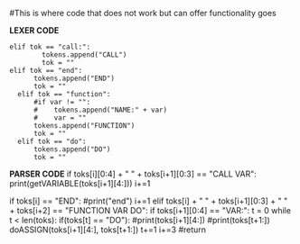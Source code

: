 #This is where code that does not work but can offer functionality goes

**LEXER CODE**
```
elif tok == "call:":
        tokens.append("CALL")
        tok = ""
elif tok == "end":
      tokens.append("END")
      tok = ""
  elif tok == "function":
      #if var != "":
      #    tokens.append("NAME:" + var)
      #    var = ""
      tokens.append("FUNCTION")
      tok = ""
  elif tok == "do":
      tokens.append("DO")
      tok = ""
```











**PARSER CODE**
if toks[i][0:4] + " " + toks[i+1][0:3] == "CALL VAR":
        print(getVARIABLE(toks[i+1][4:]))
        i+=1

if toks[i] == "END":
        #print("end")
        i+=1
    elif toks[i] + " " + toks[i+1][0:3] + " " + toks[i+2] == "FUNCTION VAR DO":
        if toks[i+1][0:4] == "VAR:":
            t = 0
            while t < len(toks):
                if(toks[t] == "DO"):
                    #print(toks[i+1][4:])
                    #print(toks[t+1:])
                    doASSIGN(toks[i+1][4:], toks[t+1:])
                t+=1
        i+=3
        #return
